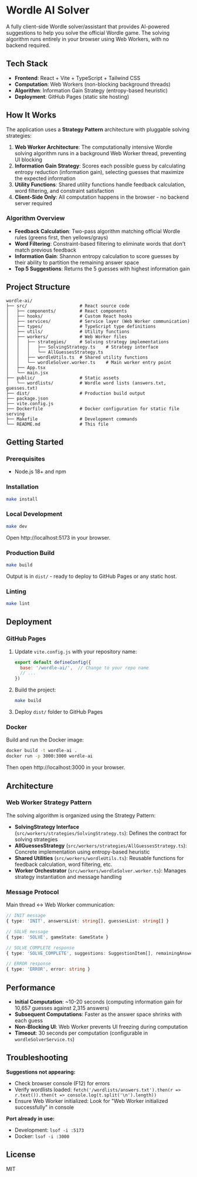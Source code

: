 # Wordle AI Solver

A fully client-side Wordle solver/assistant that provides AI-powered suggestions to help you solve the official Wordle game. The solving algorithm runs entirely in your browser using Web Workers, with no backend required.

## Tech Stack

- **Frontend**: React + Vite + TypeScript + Tailwind CSS
- **Computation**: Web Workers (non-blocking background threads)
- **Algorithm**: Information Gain Strategy (entropy-based heuristic)
- **Deployment**: GitHub Pages (static site hosting)

## How It Works

The application uses a **Strategy Pattern** architecture with pluggable solving strategies:

1. **Web Worker Architecture**: The computationally intensive Wordle solving algorithm runs in a background Web Worker thread, preventing UI blocking
2. **Information Gain Strategy**: Scores each possible guess by calculating entropy reduction (information gain), selecting guesses that maximize the expected information
3. **Utility Functions**: Shared utility functions handle feedback calculation, word filtering, and constraint satisfaction
4. **Client-Side Only**: All computation happens in the browser - no backend server required

### Algorithm Overview

- **Feedback Calculation**: Two-pass algorithm matching official Wordle rules (greens first, then yellows/grays)
- **Word Filtering**: Constraint-based filtering to eliminate words that don't match previous feedback
- **Information Gain**: Shannon entropy calculation to score guesses by their ability to partition the remaining answer space
- **Top 5 Suggestions**: Returns the 5 guesses with highest information gain

## Project Structure

```
wordle-ai/
├── src/                    # React source code
│   ├── components/         # React components
│   ├── hooks/              # Custom React hooks
│   ├── services/           # Service layer (Web Worker communication)
│   ├── types/              # TypeScript type definitions
│   ├── utils/              # Utility functions
│   ├── workers/            # Web Worker files
│   │   ├── strategies/     # Solving strategy implementations
│   │   │   ├── SolvingStrategy.ts    # Strategy interface
│   │   │   └── AllGuessesStrategy.ts
│   │   ├── wordleUtils.ts  # Shared utility functions
│   │   └── wordleSolver.worker.ts    # Main worker entry point
│   ├── App.tsx
│   └── main.jsx
├── public/                 # Static assets
│   └── wordlists/          # Wordle word lists (answers.txt, guesses.txt)
├── dist/                   # Production build output
├── package.json
├── vite.config.js
├── Dockerfile              # Docker configuration for static file serving
├── Makefile                # Development commands
└── README.md               # This file
```

## Getting Started

### Prerequisites

- Node.js 18+ and npm

### Installation

```bash
make install
```

### Local Development

```bash
make dev
```

Open http://localhost:5173 in your browser.

### Production Build

```bash
make build
```

Output is in `dist/` - ready to deploy to GitHub Pages or any static host.

### Linting

```bash
make lint
```

## Deployment

### GitHub Pages

1. Update `vite.config.js` with your repository name:
   ```javascript
   export default defineConfig({
     base: '/wordle-ai/',  // Change to your repo name
     // ...
   })
   ```

2. Build the project:
   ```bash
   make build
   ```

3. Deploy `dist/` folder to GitHub Pages

### Docker

Build and run the Docker image:

```bash
docker build -t wordle-ai .
docker run -p 3000:3000 wordle-ai
```

Then open http://localhost:3000 in your browser.

## Architecture

### Web Worker Strategy Pattern

The solving algorithm is organized using the Strategy Pattern:

- **SolvingStrategy Interface** (`src/workers/strategies/SolvingStrategy.ts`): Defines the contract for solving strategies
- **AllGuessesStrategy** (`src/workers/strategies/AllGuessesStrategy.ts`): Concrete implementation using entropy-based heuristic
- **Shared Utilities** (`src/workers/wordleUtils.ts`): Reusable functions for feedback calculation, word filtering, etc.
- **Worker Orchestrator** (`src/workers/wordleSolver.worker.ts`): Manages strategy instantiation and message handling

### Message Protocol

Main thread ↔ Web Worker communication:

```typescript
// INIT message
{ type: 'INIT', answersList: string[], guessesList: string[] }

// SOLVE message
{ type: 'SOLVE', gameState: GameState }

// SOLVE_COMPLETE response
{ type: 'SOLVE_COMPLETE', suggestions: SuggestionItem[], remainingAnswers: number }

// ERROR response
{ type: 'ERROR', error: string }
```

## Performance

- **Initial Computation**: ~10-20 seconds (computing information gain for 10,657 guesses against 2,315 answers)
- **Subsequent Computations**: Faster as the answer space shrinks with each guess
- **Non-Blocking UI**: Web Worker prevents UI freezing during computation
- **Timeout**: 30 seconds per computation (configurable in `wordleSolverService.ts`)

## Troubleshooting

**Suggestions not appearing:**
- Check browser console (F12) for errors
- Verify wordlists loaded: `fetch('/wordlists/answers.txt').then(r => r.text()).then(t => console.log(t.split('\n').length))`
- Ensure Web Worker initialized: Look for "Web Worker initialized successfully" in console

**Port already in use:**
- Development: `lsof -i :5173`
- Docker: `lsof -i :3000`

## License

MIT
